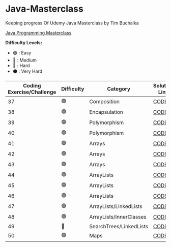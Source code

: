 # Java-Masterclass
Keeping progress Of Udemy Java Masterclass by Tim Buchalka

[Java Programming Masterclass](https://www.udemy.com/course/java-the-complete-java-developer-course/)

<strong>Difficulty Levels:</strong>

- 🟢 : Easy
- 🔵 : Medium
- 🔴 : Hard
- ⚫ : Very Hard

| Coding Exercise/Challenge                       | Difficulty       | Category            | Solution Link                                              |
| ------------------------------------- | ---------------- | ------------------- | -------------------------------------------------------------------- |
| 37                        | 🟢               | Composition                     | [CODE](src/exercises/Composition)                                    |
| 38                        | 🟢               | Encapsulation                   | [CODE](src/exercises/Encapsulation)                                  |
| 39                        | 🟢               | Polymorphism                    | [CODE](src/exercises/Polymorphism)                                   |
| 40                        | 🟢               | Polymorphism                    | [CODE](src/exercises/BillsBurgers)                                   |
| 41                        | 🟢               | Arrays                          | [CODE](src/exercises/SortedArray)                                    |
| 42                        | 🟢               | Arrays                          | [CODE](src/exercises/MinimumElement)                                 |
| 43                        | 🟢               | Arrays                          | [CODE](src/exercises/ReverseArray)                                   |
| 44                        | 🟢               | ArrayLists                      | [CODE](src/exercises/MobilePhone)                                    |
| 45                        | 🟢               | ArrayLists                      | [CODE](src/exercises/Banking)                                        |
| 46                        | 🟢               | ArrayLists                      | [CODE](src/exercises/Playlist)                                       |
| 47                        | 🟢               | ArrayLists/LinkedLists          | [CODE](src/exercises/Interface)                                      |
| 48                        | 🟢               | ArrayLists/InnerClasses         | [CODE](src/exercises/PlaylistInnerClasses)                           |
| 49                        | 🔵               | SearchTrees/LinkedLists         | [CODE](src/exercises/PlaylistInnerClasses)                           |
| 50                        | 🟢               | Maps                            | [CODE](src/exercises/AdventureGame)                                  |

